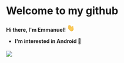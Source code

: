 # Welcome to my github
<h4>Hi there, I'm Emmanuel! <img src="https://raw.githubusercontent.com/ABSphreak/ABSphreak/master/gifs/Hi.gif" width="20px" height="20px">

- I'm interested in Android 📱
</h4>

![](https://komarev.com/ghpvc/?username=neonzgamingyt&color=red&style=for-the-badge)
